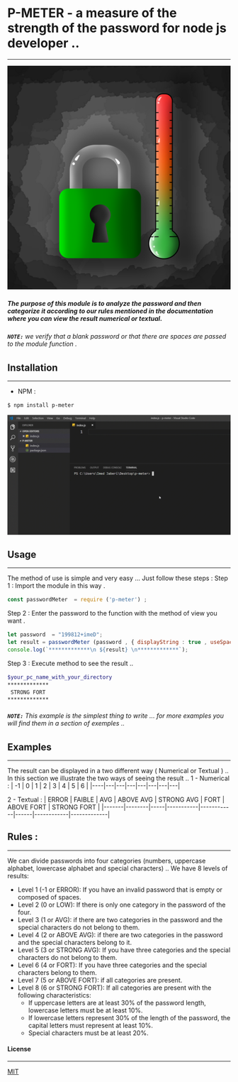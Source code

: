 # P-METER - a measure of the strength of the password for node js developer ..
---
![imed-jaberi](/lib/images/logo.png) 
##### The purpose of this module is to analyze the password and then categorize it according to our rules mentioned in the documentation where you can view the result numerical or textual.
###### **`NOTE:`** we verify that a blank password or that there are spaces are passed to the module function .

## Installation 
---

- NPM :
```bash
$ npm install p-meter
```
![imed-jaberi](/lib/images/installation-package.gif) 

## Usage 
---
 The method of use is simple and very easy ... Just follow these steps :
Step 1 : Import the module in this way .
```javascript
const passwordMeter  = require ('p-meter') ;
```
Step 2 : Enter the password to the function with the method of view you want .
```javascript
let password  = "199812+imeD";
let result = passwordMeter (password , { displayString : true , useSpace : false });
console.log(`*************\n ${result} \n*************`);
```
Step 3 : Execute method to see the result ..
```bash
$your_pc_name_with_your_directory
*************
 STRONG FORT
*************
```

###### **`NOTE:`** This example is the simplest thing to write ... for more examples you will find them in a section of exemples  .. 


## Examples
----
The result can be displayed in a two different way ( Numerical or Textual ) .. In this section we illustrate the two ways of seeing the result .. 
1 - Numerical : 
| -1 | 0 | 1 | 2 | 3 | 4 | 5 | 6 |
|----|---|---|---|---|---|---|---|

2 - Textual :
| ERROR | FAIBLE | AVG | ABOVE AVG | STRONG AVG | FORT | ABOVE FORT | STRONG FORT |
|-------|--------|-----|-----------|------------|------|------------|-------------|

## Rules : 
---
We can divide passwords into four categories (numbers, uppercase alphabet, lowercase alphabet and special characters) ..
We have 8 levels of results:
- Level 1 (-1 or ERROR): If you have an invalid password that is empty or composed of spaces.
- Level 2 (0 or LOW): If there is only one category in the password of the four.
- Level 3 (1 or AVG): if there are two categories in the password and the special characters do not belong to them.
- Level 4 (2 or ABOVE AVG): if there are two categories in the password and the special characters belong to it.
- Level 5 (3 or STRONG AVG): If you have three categories and the special characters do not belong to them.
- Level 6 (4 or FORT): If you have three categories and the special characters belong to them.
- Level 7 (5 or ABOVE FORT): if all categories are present.
- Level 8 (6 or STRONG FORT): If all categories are present with the following characteristics:
    - If uppercase letters are at least 30% of the password length, lowercase letters must be at least 10%.
    - If lowercase letters represent 30% of the length of the password, the capital letters must represent at least 10%.
    - Special characters must be at least 20%.
#### License
---
[MIT](https://choosealicense.com/licenses/mit/) 

